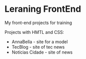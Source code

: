 # Leraning FrontEnd
 My front-end projects for training
 
 Projects with HMTL and CSS:
 * AnnaBella - site for a model 
 * TecBlog - site of tec news
 * Notícias Cidade - site of news

